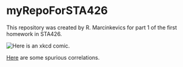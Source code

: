 # myRepoForSTA426
This repository was created by R. Marcinkevics for part 1 of the first homework in STA426.

![Here](https://imgs.xkcd.com/comics/correlation.png) is an xkcd comic.

[Here](http://www.tylervigen.com/spurious-correlations) are some spurious correlations.

